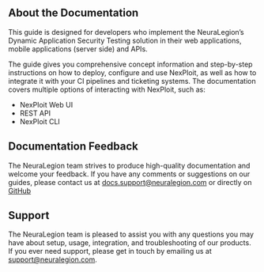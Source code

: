 ## About the Documentation
This guide is designed for developers who implement the NeuraLegion’s Dynamic Application Security Testing solution in their web applications, mobile applications (server side) and APIs.

The guide gives you comprehensive concept information and step-by-step instructions on how to deploy, configure and use NexPloit, as well as how to integrate it with your CI pipelines and ticketing systems. The documentation covers multiple options of interacting with NexPloit, such as:
* NexPloit Web UI
* REST API
* NexPloit CLI

## Documentation Feedback
The NeuraLegion team strives to produce high-quality documentation and welcome your feedback. If you have any comments or suggestions on our guides, please contact us at [docs.support@neuralegion.com](mailto:docs.support@neuralegion.com) or directly on [GitHub](https://github.com/NeuraLegion/documentation/tree/master/docs) 

## Support
The NeuraLegion team is pleased to assist you with any questions you may have about setup, usage, integration, and troubleshooting of our products. If you ever need support, please get in touch by emailing us at  [support@neuralegion.com](mailto:support@neuralegion.com).


<br><br>




<!-- ## Style tests

Regular text

**Bold text**

[Link Text](www.google.com)

`in-line snippet`

```yaml
{
  "code": "block",
  "number": 1
}

``` -->
